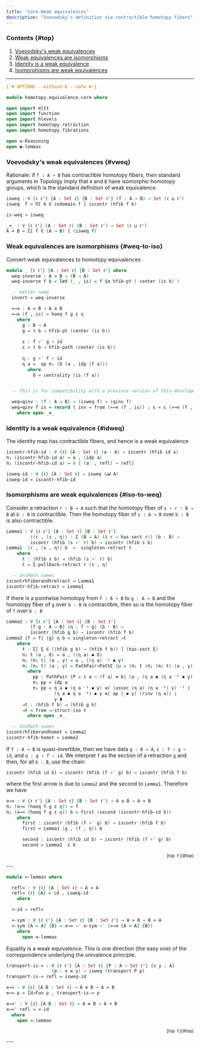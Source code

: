 ```yaml
---
title: "Core Weak equivalences"
description: "Voevodsky's definition via contractible homotopy fibers"
---
```


### Contents {#top}

1. [Voevodsky's weak equivalences](#vweq)
1. [Weak equivalences are isomorphisms](#weq-to-iso)
1. [Identity is a weak equivalence](#idweq)
1. [Isomorphisms are weak equivalences](#iso-to-weq)

--------------------------------------------------


```agda
{-# OPTIONS --without-K --safe #-}

module homotopy.equivalence.core where

open import mltt
open import function
open import hlevels
open import homotopy.retraction
open import homotopy.fibrations

open ≡-Reasoning
open ◾-lemmas
```

### Voevodsky's weak equivalences {#vweq}

Rationale: if `f : A → B` has contractible homotopy fibers, then
standard arguments in Topology imply that `A` and `B` have isomorphic
homotopy groups, which is the standard definition of weak equivalence.

```agda
isweq : ∀ {ℓ ℓ'} {A : Set ℓ} {B : Set ℓ'} (f : A → B) → Set (ℓ ⊔ ℓ')
isweq  f = Π[ b ∈ codomain f ] iscontr (hfib f b)

is-weq = isweq

_≃_ : ∀ {ℓ ℓ'} (A : Set ℓ) (B : Set ℓ') → Set (ℓ ⊔ ℓ')
A ≃ B = Σ[ f ∈ (A → B) ] (isweq f)
```

### Weak equivalences are isomorphisms {#weq-to-iso}

Convert weak equivalences to homotopy equivalences

```agda
module _ {ℓ ℓ'} {A : Set ℓ} {B : Set ℓ'} where
  weq-inverse : A ≃ B → (B → A)
  weq-inverse f b = let (_ , is) = f in hfib-pt ( center (is b) )

  -- better name
  invert = weq-inverse

  ≃→≅ : A ≃ B → A ≅ B
  ≃→≅ (f , is) = hoeq f g ε η
    where
      g : B → A
      g = λ b → hfib-pt (center (is b))
  
      ε : f ∘′ g ~ id
      ε = λ b → hfib-path (center (is b))
  
      η : g ∘′ f ~ id
      η a =  ap π₁ (δ (a , idp (f a)))
        where
          δ = centrality (is (f a))


  -- This is for compatibility with a previous version of this development

  weq→qinv : (f : A → B) → (isweq f) → (qinv f)
  weq→qinv f is = record { inv = from (≃→≅ (f , is)) ; ε = ε (≃→≅ (f , is)) ; η = η (≃→≅ (f , is)) }
    where open _≅_
```

### Identity is a weak equivalence {#idweq}

The identity map has contractible fibers, and hence is a weak equivalence

```agda
iscontr-hfib-id : ∀ {ℓ} {A : Set ℓ} (a : A) → iscontr (hfib id a)
π₁ (iscontr-hfib-id a) = a , (idp a)
π₂ (iscontr-hfib-id a) = λ { (a' , refl) → refl}

isweq-id : ∀ {ℓ} {A : Set ℓ} → isweq (𝓲𝓭 A)
isweq-id = iscontr-hfib-id
```

### Isomorphisms are weak equivalences {#iso-to-weq}

Consider  a retraction `r : B → A` such that the homotopy fiber of `s ∘ r
: B → B` at `b : B` is contractible. Then the homotopy fiber of `s : A
→ B` over `b : B` is also contractible.

```agda
Lemma1 : ∀ {ℓ ℓ'} {A : Set ℓ} {B : Set ℓ'}
         ((r , (s , η)) : Σ (B → A) (λ r → has-sect r)) (b : B) → 
         iscontr (hfib (s ∘′ r) b) → iscontr (hfib s b)
Lemma1  (r , (s , η)) b  =  singleton-retract t
    where
      t : (hfib s b) ◅ (hfib (s ∘′ r) b)
      t = Σ-pullback-retract r (s , η)

  -- UniMath names
iscontrhfiberandhretract = Lemma1
iscontr-hfib-retract = Lemma1
```

If there is a pointwise homotopy from `f : A → B` to `g : A → B` and
the homotopy fiber of `g` over `b : B` is contractible, then so is the
homotopy fiber of `f` over `b : B`

```agda
Lemma2 : ∀ {ℓ ℓ'} {A : Set ℓ} {B : Set ℓ'}
         {f g : A → B} (η : f ~ g) (b : B) →
         iscontr (hfib g b) → iscontr (hfib f b)
Lemma2 {f = f} {g} η b = singleton-retract ◅t
    where
      t : Σ[ ξ ∈ ((hfib g b) → (hfib f b)) ] (has-sect ξ)
      π₁ t (a , δ) = a , ((η a) ◾ δ)
      π₁ (π₂ t) (a , γ) = a , ((η a) ⁻¹ ◾ γ)
      π₂ (π₂ t) (a , γ) = PathPair→PathΣ {u = (π₁ t (π₁ (π₂ t) (a , γ)))} {v = (a , γ)} pp
        where
          pp : PathPair {P = λ a → (f a) ≡ b} (a , (η a ◾ (η a ⁻¹ ◾ γ))) (a , γ)
          π₁ pp = idp a
          π₂ pp = η a ◾ (η a ⁻¹ ◾ γ) ≡⟨ (assoc (η a) (η a ⁻¹) γ) ⁻¹ ⟩
                  (η a ◾ η a ⁻¹) ◾ γ ≡⟨ ap (_◾ γ) (rinv (η a)) ⟩
                  γ ∎
      ◅t : (hfib f b) ◅ (hfib g b)
      ◅t = from ◅-struct-iso t
        where open _≅_

  -- UniMath names
iscontrhfiberandhomot = Lemma2
iscontr-hfib-homot = Lemma2
```

If `f : A → B` is quasi-invertible, then we have data `g : B → A`, `ε
: f ∘ g ~ id`, and `η : g ∘ f ~ id`. We interpret `f` as the section
of a retraction `g` and then, for all `b : B`, use the chain

    iscontr (hfib id b) → iscontr (hfib (f ∘′ g) b) → iscontr (hfib f b)

where the first arrow is due to `Lemma2` and the second to
`Lemma1`. Therefore we have

```agda
≅→≃ : ∀ {ℓ ℓ'} {A : Set ℓ} {B : Set ℓ'} → A ≅ B → A ≃ B
π₁ (≅→≃ (hoeq f g ε η)) = f
π₂ (≅→≃ (hoeq f g ε η)) b = first (second (iscontr-hfib-id b))
    where
      first : iscontr (hfib (f ∘′ g) b) → iscontr (hfib f b)
      first = Lemma1 (g , (f , η)) b

      second : iscontr (hfib id b) → iscontr (hfib (f ∘′ g) b)
      second = Lemma2  ε b
```

<p style="font-size: smaller; text-align: right">[top ⇑](#top)</p>
---

<!--
**FIXME** This should be elsewhere
-->

```agda
module ≃-lemmas where

  refl≃ : ∀ {ℓ} {A : Set ℓ} → A ≃ A
  refl≃ {ℓ} {A} = id , isweq-id
    where

  ≃-id = refl≃

  ≃-sym : ∀ {ℓ ℓ'} {A : Set ℓ} {B : Set ℓ'} → A ≃ B → B ≃ A
  ≃-sym {A = A} {B} = ≅→≃ ∘′ ≅-sym ∘′ (≃→≅ {A = A} {B})
    where
      open ≅-lemmas
```

Equality is a weak equivalence. This is one direction (the easy one)
of the correspondence underlying the univalence principle.

```agda
transport-is-≃ : ∀ {ℓ ℓ'} {A : Set ℓ} {P : A → Set ℓ'} {x y : A}
                 (p : x ≡ y) → isweq (transport P p)
transport-is-≃ refl = isweq-id

≡→≃ : ∀ {ℓ} {A B : Set ℓ} → A ≡ B → A ≃ B
≡→≃ p = Id→Fun p , transport-is-≃ p

≡→≃' : ∀ {ℓ} {A B : Set ℓ} → A ≡ B → A ≃ B
≡→≃' refl = ≃-id
  where
    open ≃-lemmas
```

<p style="font-size: smaller; text-align: right">[top ⇑](#top)</p>
---
